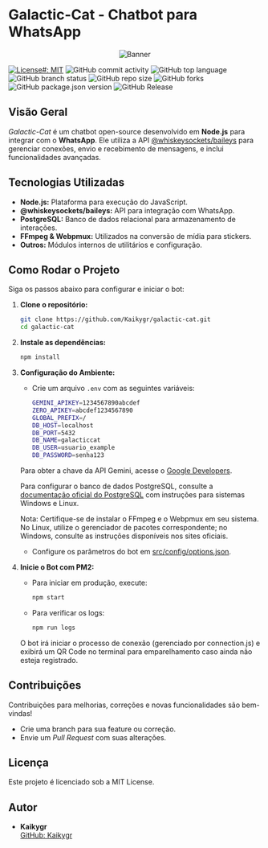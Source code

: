 # Galactic-Cat - Chatbot para WhatsApp

<p align="center">
  <img src="https://static.tumblr.com/f76d0c37c94757b5b0c3cceb73a1664b/ftrdqzb/cZSorgwba/tumblr_static_tumblr_static_akjaybqi5ggg8o4sgwowggogc_640.gif" alt="Banner">
</p>

[![License#: MIT](https://img.shields.io/badge/License-MIT-yellow.svg)](LICENSE) ![GitHub commit activity](https://img.shields.io/github/commit-activity/y/kaikygr/galactic-cat) ![GitHub top language](https://img.shields.io/github/languages/top/kaikygr/galactic-cat) ![GitHub branch status](https://img.shields.io/github/checks-status/kaikygr/galactic-cat/main) ![GitHub repo size](https://img.shields.io/github/repo-size/kaikygr/galactic-cat) ![GitHub forks](https://img.shields.io/github/forks/kaikygr/galactic-cat) ![GitHub package.json version](https://img.shields.io/github/package-json/v/kaikygr/galactic-cat) ![GitHub Release](https://img.shields.io/github/v/release/kaikygr/galactic-cat)

## Visão Geral

_Galactic-Cat_ é um chatbot open-source desenvolvido em **Node.js** para integrar com o **WhatsApp**. Ele utiliza a API [@whiskeysockets/baileys](https://www.npmjs.com/package/@whiskeysockets/baileys) para gerenciar conexões, envio e recebimento de mensagens, e inclui funcionalidades avançadas.

## Tecnologias Utilizadas

- **Node.js:** Plataforma para execução do JavaScript.
- **@whiskeysockets/baileys:** API para integração com WhatsApp.
- **PostgreSQL:** Banco de dados relacional para armazenamento de interações.
- **FFmpeg & Webpmux:** Utilizados na conversão de mídia para stickers.
- **Outros:** Módulos internos de utilitários e configuração.

## Como Rodar o Projeto

Siga os passos abaixo para configurar e iniciar o bot:

1. **Clone o repositório:**

   ```bash
   git clone https://github.com/Kaikygr/galactic-cat.git
   cd galactic-cat
   ```

2. **Instale as dependências:**

   ```bash
   npm install
   ```

3. **Configuração do Ambiente:**

   - Crie um arquivo `.env` com as seguintes variáveis:

     ```bash
     GEMINI_APIKEY=1234567890abcdef
     ZERO_APIKEY=abcdef1234567890
     GLOBAL_PREFIX=/
     DB_HOST=localhost
     DB_PORT=5432
     DB_NAME=galacticcat
     DB_USER=usuario_example
     DB_PASSWORD=senha123
     ```

   Para obter a chave da API Gemini, acesse o [Google Developers](https://developers.google.com/).

   Para configurar o banco de dados PostgreSQL, consulte a [documentação oficial do PostgreSQL](https://www.postgresql.org/docs/) com instruções para sistemas Windows e Linux.

   Nota: Certifique-se de instalar o FFmpeg e o Webpmux em seu sistema. No Linux, utilize o gerenciador de pacotes correspondente; no Windows, consulte as instruções disponíveis nos sites oficiais.

   - Configure os parâmetros do bot em [src/config/options.json](src/config/options.json).

4. **Inicie o Bot com PM2:**

   - Para iniciar em produção, execute:
     ```bash
     npm start
     ```
   - Para verificar os logs:
     ```bash
     npm run logs
     ```

   O bot irá iniciar o processo de conexão (gerenciado por connection.js) e exibirá um QR Code no terminal para emparelhamento caso ainda não esteja registrado.

## Contribuições

Contribuições para melhorias, correções e novas funcionalidades são bem-vindas!

- Crie uma branch para sua feature ou correção.
- Envie um _Pull Request_ com suas alterações.

## Licença

Este projeto é licenciado sob a MIT License.

## Autor

- **Kaikygr**  
  [GitHub: Kaikygr](https://github.com/Kaikygr)
